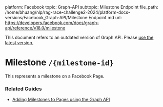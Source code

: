 platform: Facebook
topic: Graph-API
subtopic: Milestone Endpoint
file_path: /home/bhuang/nlp/rag-race-challenge2-2024/platform-docs-versions/Facebook_Graph-API/Milestone Endpoint.md
url: https://developers.facebook.com/docs/graph-api/reference/v18.0/milestone

This document refers to an outdated version of Graph API. Please [use the latest version.](https://developers.facebook.com/docs/graph-api/reference/v19.0/milestone)

# Milestone `/{milestone-id}`

This represents a milestone on a Facebook Page.

### Related Guides

* [Adding Milestones to Pages using the Graph API](https://developers.facebook.com/docs/graph-api/reference/page/milestones/)